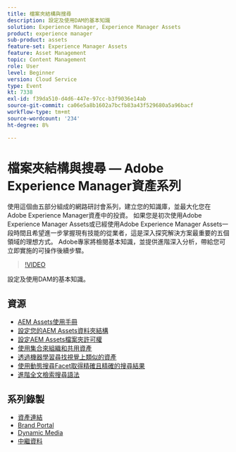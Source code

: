 ```yaml
---
title: 檔案夾結構與搜尋
description: 設定及使用DAM的基本知識
solution: Experience Manager, Experience Manager Assets
product: experience manager
sub-product: assets
feature-set: Experience Manager Assets
feature: Asset Management
topic: Content Management
role: User
level: Beginner
version: Cloud Service
type: Event
kt: 7338
exl-id: f39da510-d4d6-447e-97cc-b3f9036e14ab
source-git-commit: ca06e5a8b1602a7bcfb83a43f529680a5a96bacf
workflow-type: tm+mt
source-wordcount: '234'
ht-degree: 8%

---
```


# 檔案夾結構與搜尋 — Adobe Experience Manager資產系列

使用這個由五部分組成的網路研討會系列，建立您的知識庫，並最大化您在Adobe Experience Manager資產中的投資。 如果您是初次使用Adobe Experience Manager Assets或已經使用Adobe Experience Manager Assets一段時間且希望進一步掌握現有技能的從業者，這是深入探究解決方案最重要的五個領域的理想方式。 Adobe專家將檢閱基本知識，並提供進階深入分析，帶給您可立即實施的可操作後續步驟。

>[!VIDEO](https://video.tv.adobe.com/v/332135/?quality=12&learn=on&hidetitle=true)

設定及使用DAM的基本知識。

## 資源

* [AEM Assets使用手冊](https://experienceleague.adobe.com/docs/experience-manager-65/assets/home.html)
* [設定您的AEM Assets資料夾結構](https://experienceleague.adobe.com/docs/experience-manager-learn/assets/configuring/baseline-folders.html)
* [設定AEM Assets檔案夾許可權](https://experienceleague.adobe.com/docs/experience-manager-learn/assets/configuring/baseline-permissions.html)
* [使用集合來組織和共用資產](https://experienceleague.adobe.com/docs/experience-manager-learn/assets/search-and-discovery/collections.html)
* [透過機器學習尋找視覺上類似的資產](https://experienceleague.adobe.com/docs/experience-manager-learn/assets/search-and-discovery/search.html)
* [使用動態搜尋Facet取得精確且精確的搜尋結果](https://experienceleague.adobe.com/docs/experience-manager-learn/assets/search-and-discovery/search.html)
* [進階全文檢索搜尋語法](https://experienceleague.adobe.com/docs/experience-manager-64/assets/using/gql-search.html?lang=en#using)

## 系列錄製

* [資產連結](asset-link.md)
* [Brand Portal](brand-portal.md)
* [Dynamic Media](dynamic-media.md)
* [中繼資料](metadata.md)
